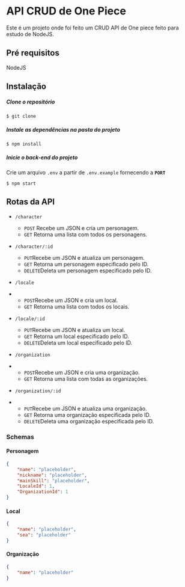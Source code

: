 # API CRUD de One Piece

Este é um projeto onde foi feito um CRUD API de One piece feito para estudo de NodeJS.


## Pré requisitos

NodeJS

## Instalação

##### Clone o repositório

```
$ git clone 
```

##### Instale as dependências na pasta do projeto

```
$ npm install
```

##### Inicie o back-end do projeto

Crie um arquivo  `.env`  a partir de  `.env.example`  fornecendo a  **`PORT`**

```
$ npm start 
```

## Rotas da API

-   `/character`  
	 - `POST` Recebe um JSON e cria um personagem.
	- `GET`  Retorna uma lista com todos os personagens.
	
-   `/character/:id`
	- `PUT`Recebe um JSON e atualiza um personagem.
	 - `GET` Retorna um personagem especificado pelo ID.
    - `DELETE`Deleta um personagem especificado pelo ID.
    
-   `/locale`
- 	- `POST`Recebe um JSON e cria um local.
	 - `GET` Retorna uma lista com todos os locais.
	 
-   `/locale/:id`
	- `PUT`Recebe um JSON e atualiza um local.
	 - `GET` Retorna um local especificado pelo ID.
    - `DELETE`Deleta um local especificado pelo ID.
    
-   `/organization`
- 	- `POST`Recebe um JSON e cria uma organização.
	 - `GET` Retorna uma lista com todas as organizações.
	 
-   `/organization/:id`
- 	- `PUT`Recebe um JSON e atualiza uma organização.
	 - `GET` Retorna uma organização especificada pelo ID.
    - `DELETE`Deleta uma organização especificada pelo ID.

### Schemas
#### Personagem
```JSON
{
	"name": "placeholder",
	"nickname": "placeholder",
	"mainSkill": "placeholder",
	"LocaleId": 1,
	"OrganizationId": 1
}
```
#### Local
```JSON
{
	"name": "placeholder",
	"sea": "placeholder"
}
```

#### Organização
```JSON
{
	"name": "placeholder"
}
```